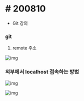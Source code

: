 # # 200810

- Git 강의

 

### git

1.  remote 주소

![img](C:\Users\NICK_~1\AppData\Local\Temp\clipData\clip_html0.files\clip_html0_image1.png)

 

### 외부에서 localhost 접속하는 방법

![img](C:\Users\NICK_~1\AppData\Local\Temp\clipData\clip_html0.files\clip_html0_image3.png)

![img](C:\Users\NICK_~1\AppData\Local\Temp\clipData\clip_html0.files\clip_html0_image4.png)

 